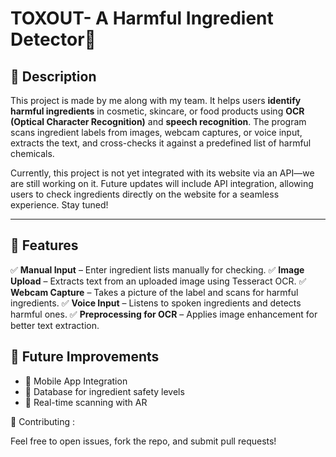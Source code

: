 # **TOXOUT- A Harmful Ingredient Detector**🧴

## **📌 Description**

This project is made by me along with my team. It helps users **identify harmful ingredients** in cosmetic, skincare, or food products using **OCR (Optical Character Recognition)** and **speech recognition**. The program scans ingredient labels from images, webcam captures, or voice input, extracts the text, and cross-checks it against a predefined list of harmful chemicals.

Currently, this project is not yet integrated with its website via an API—we are still working on it. Future updates will include API integration, allowing users to check ingredients directly on the website for a seamless experience. Stay tuned!

---
## **🚀 Features**

✅ **Manual Input** – Enter ingredient lists manually for checking.
✅ **Image Upload** – Extracts text from an uploaded image using Tesseract OCR.
✅ **Webcam Capture** – Takes a picture of the label and scans for harmful ingredients.
✅ **Voice Input** – Listens to spoken ingredients and detects harmful ones.
✅ **Preprocessing for OCR** – Applies image enhancement for better text extraction.

## **🎯 Future Improvements**

- 🚀 Mobile App Integration
- 🚀 Database for ingredient safety levels
- 🚀 Real-time scanning with AR

🤝 Contributing :

Feel free to open issues, fork the repo, and submit pull requests!



